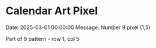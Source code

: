 # Calendar Art Pixel

Date: 2025-03-01 00:00:00
Message: Number 9 pixel (1,5)

Part of 9 pattern - row 1, col 5
